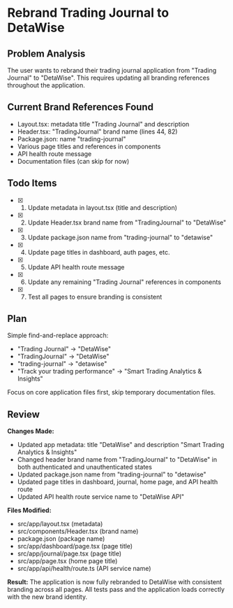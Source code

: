 # Rebrand Trading Journal to DetaWise

## Problem Analysis
The user wants to rebrand their trading journal application from "Trading Journal" to "DetaWise". This requires updating all branding references throughout the application.

## Current Brand References Found
- Layout.tsx: metadata title "Trading Journal" and description
- Header.tsx: "TradingJournal" brand name (lines 44, 82)  
- Package.json: name "trading-journal"
- Various page titles and references in components
- API health route message
- Documentation files (can skip for now)

## Todo Items  
- [x] 1. Update metadata in layout.tsx (title and description)
- [x] 2. Update Header.tsx brand name from "TradingJournal" to "DetaWise"
- [x] 3. Update package.json name from "trading-journal" to "detawise"
- [x] 4. Update page titles in dashboard, auth pages, etc.
- [x] 5. Update API health route message
- [x] 6. Update any remaining "Trading Journal" references in components
- [x] 7. Test all pages to ensure branding is consistent

## Plan
Simple find-and-replace approach:
- "Trading Journal" → "DetaWise"  
- "TradingJournal" → "DetaWise"
- "trading-journal" → "detawise"
- "Track your trading performance" → "Smart Trading Analytics & Insights"

Focus on core application files first, skip temporary documentation files.

## Review
**Changes Made:**
- Updated app metadata: title "DetaWise" and description "Smart Trading Analytics & Insights"
- Changed header brand name from "TradingJournal" to "DetaWise" in both authenticated and unauthenticated states
- Updated package.json name from "trading-journal" to "detawise"
- Updated page titles in dashboard, journal, home page, and API health route
- Updated API health route service name to "DetaWise API"

**Files Modified:**
- src/app/layout.tsx (metadata)
- src/components/Header.tsx (brand name)
- package.json (package name)
- src/app/dashboard/page.tsx (page title)
- src/app/journal/page.tsx (page title)
- src/app/page.tsx (home page title)
- src/app/api/health/route.ts (API service name)

**Result:**
The application is now fully rebranded to DetaWise with consistent branding across all pages. All tests pass and the application loads correctly with the new brand identity.